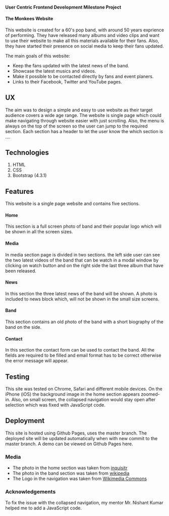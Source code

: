 #### User Centric Frontend Development Milestone Project
#### The Monkees Website

This website is created for a 60's pop band, with around 50 years exprience of performing. They have released many albums and video clips and want to use their website to make all this materials available for their fans.
Also, they have started their presence on social media to keep their fans updated.

The main goals of this website:
- Keep the fans updated with the latest news of the band.
- Showcase the latest musics and videos.
- Make it possible to be contacted directly by fans and event planers.
- Links to their Facebook, Twitter and YouTube pages.


## UX

The aim was to design a simple and easy to use website as their target audience covers a wide age range. The website is single page which could make navigating through website easier with just scrolling. Also, the menu is always on the top of the screen so the user can jump to the required section. Each section has a header to let the user know the which section is ….

## Technologies
1. HTML
2. CSS
3. Bootstrap (4.3.1)

## Features
This website is a single page website and contains five sections.

#### Home
This section is a full screen photo of band and their popular logo which will be shown in all the screen sizes.

#### Media
In media section page is divided in two sections. the left side user can see the two latest videos of the band that can be watch in a modal window by clicking on watch button and on the right side the last three album that have been released.

#### News
In this section the three latest news of the band will be shown. A photo is included to news block which, will not be shown in the small size screens.

#### Band
This section contains an old photo of the band with a short biography of the band on the side.


#### Contact
In this section the contact form can be used to contact the band. All the fields are required to be filled and email format has to be correct otherwise the error message will appear.


## Testing
This site was tested on Chrome, Safari and different mobile devices. On the iPhone (iOS) the background image in the home section appears zoomed-in. Also, on small screen, the collapsed navigation would stay open after selection which was fixed with JavaScript code.


## Deployment
This site is hosted using Github Pages, uses the master branch. The deployed site will be updated automatically when with new commit to the master branch. A demo can be viewed on Github Pages here.


### Media

- The photo in the home section was taken from [inquisitr](https://www.inquisitr.com/2771903/the-monkees-celebrate-50-year-anniversary-with-new-album-tour)
- The photo in the band section was taken from [wikipedia](https://en.wikipedia.org/wiki/The_Monkees#/media/File:The_Monkees_1966.JPG)
- The Logo in the navigation was taken from [Wikimedia Commons](https://commons.wikimedia.org/wiki/File:Monkees-logo.png)

### Acknowledgements
To fix the issue with the collapsed navigation, my mentor Mr. Nishant Kumar helped me to add a JavaScript code.